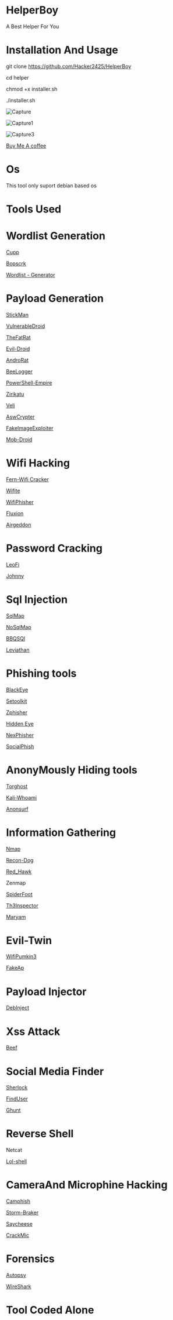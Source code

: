 # HelperBoy
A Best Helper For You

# Installation And Usage 

git clone https://github.com/Hacker2425/HelperBoy


cd helper


chmod +x installer.sh


./installer.sh

![Capture](https://user-images.githubusercontent.com/90233850/156866696-df9332b7-dd29-43ad-b093-ad9ee057374e.PNG)

![Capture1](https://user-images.githubusercontent.com/90233850/156866732-b1abc594-7865-4442-b7c4-50e27222ea30.PNG)

![Capture3](https://user-images.githubusercontent.com/90233850/156866769-a9f351d2-403a-4479-b3c2-0d3514a0e219.PNG)

[Buy Me A coffee](https://www.buymeacoffee.com/IamHacker)


# Os 

This tool only suport debian based os


# Tools Used 

# Wordlist Generation

[Cupp](https://github.com/Mebus/cupp.git)

[Bopscrk](https://github.com/r3nt0n/bopscrk)

[Wordlist - Generator](https://github.com/J4NN0/wordlist-generator)

# Payload Generation

[StickMan](https://github.com/Hacker2425/StickMan)

[VulnerableDroid](https://github.com/Hacker2425/VulnerableDroid)

[TheFatRat](https://github.com/screetsec/TheFatRat)

[Evil-Droid](https://github.com/M4sc3r4n0/Evil-Droid.git)

[AndroRat](https://github.com/karma9874/AndroRAT)

[BeeLogger](https://github.com/4w4k3/BeeLogger)

[PowerShell-Empire](https://github.com/BC-SECURITY/Empire)

[Zirikatu](https://github.com/pasahitz/zirikatu)

[Veli](https://github.com/Veil-Framework/Veil)

[AswCrypter](https://github.com/AbedAlqaderSwedan1/ASWCrypter)

[FakeImageExploiter](https://github.com/r00t-3xp10it/FakeImageExploiter)

[Mob-Droid](https://github.com/kinghacker0/Mob-Droid)

# Wifi Hacking

[Fern-Wifi Cracker](https://github.com/savio-code/fern-wifi-cracker.git)

[Wifite](https://github.com/derv82/wifite.git)

[WifiPhisher](https://github.com/wifiphisher/wifiphisher)

[Fluxion](https://www.github.com/FluxionNetwork/fluxion)

[Airgeddon](https://github.com/v1s1t0r1sh3r3/airgeddon)

# Password Cracking 

[LeoFi](https://github.com/Hacker2425/LeoFi)

[Johnny](https://github.com/openwall/johnny.git)

# Sql Injection

[SqlMap](https://github.com/sqlmapproject/sqlmap.git)

[NoSqlMap](https://github.com/codingo/NoSQLMap.git)

[BBQSQl](https://github.com/CiscoCXSecurity/bbqsql.git)

[Leviathan](https://github.com/leviathan-framework/leviathan.git)

# Phishing tools

[BlackEye](https://github.com/thewickedkarma/blackeye-im.git)

[Setoolkit](https://github.com/trustedsec/social-engineer-toolkit.git)

[Zphisher](https://github.com/htr-tech/zphisher)

[Hidden Eye](https://github.com/Morsmalleo/HiddenEye)

[NexPhisher](https://github.com/htr-tech/nexphisher)

[SocialPhish](https://github.com/xHak9x/SocialPhish.git)

# AnonyMously Hiding tools

[Torghost](https://github.com/SusmithKrishnan/torghost)

[Kali-Whoami](https://github.com/owerdogan/whoami-project)

[Anonsurf](https://github.com/Und3rf10w/kali-anonsurf.git)

# Information Gathering

[Nmap](https://nmap.org/download.html)

[Recon-Dog](https://github.com/s0md3v/ReconDog.git)

[Red_Hawk](https://github.com/Tuhinshubhra/RED_HAWK)

Zenmap

[SpiderFoot](https://github.com/smicallef/spiderfoot.git)

[Th3Inspector](https://github.com/Moham3dRiahi/Th3inspector.git)

[Maryam](https://github.com/saeeddhqan/Maryam.git)

# Evil-Twin 

[WifiPumkin3](https://github.com/P0cL4bs/wifipumpkin3)

[FakeAp](https://github.com/Z4nzu/fakeap)

# Payload Injector 

[DebInject](https://github.com/UndeadSec/Debinject.git)

# Xss Attack 

[Beef](https://github.com/beefproject/beef.git)

# Social Media Finder

[Sherlock](https://github.com/sherlock-project/sherlock.git)

[FindUser](https://github.com/xHak9x/finduser.git)

[Ghunt](https://github.com/mxrch/ghunt)

# Reverse Shell

Netcat

[Lol-shell](https://github.com/Hacker2425/Lol-shell)

# CameraAnd Microphine Hacking 

[Camphish](https://github.com/techchipnet/CamPhish.git)

[Storm-Braker](https://github.com/ultrasecurity/Storm-Breaker)

[Saycheese](https://github.com/hangetzzu/saycheese.git)

[CrackMic](https://github.com/F-Society-Freaks/CrackMic)

# Forensics

[Autopsy](https://www.autopsy.com/download/)

[WireShark](https://www.wireshark.org)

# Tool Coded Alone

